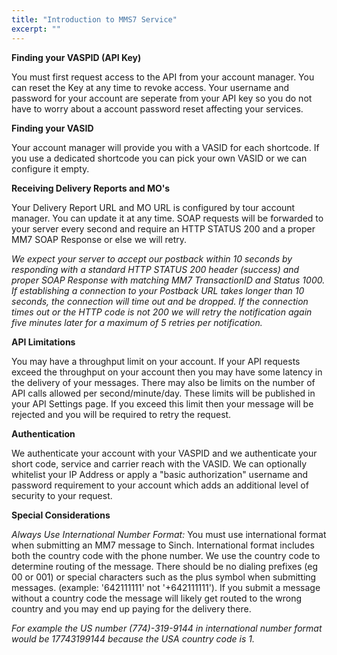 ```yaml
---
title: "Introduction to MMS7 Service"
excerpt: ""
---
```

**Finding your VASPID (API Key)**

You must first request access to the API from your account manager. You can reset the Key at any time to revoke access. Your username and password for your account are seperate from your API key so you do not have to worry about a account password reset affecting your services.

**Finding your VASID**

Your account manager will provide you with a VASID for each shortcode. If you use a dedicated shortcode you can pick your own VASID or we can configure it empty.

**Receiving Delivery Reports and MO's**

Your Delivery Report URL and MO URL is configured by tour account manager. You can update it at any time. SOAP requests will be forwarded to your server every second and require an HTTP STATUS 200 and a proper MM7 SOAP Response or else we will retry.

*We expect your server to accept our postback within 10 seconds by responding with a standard HTTP STATUS 200 header (success) and proper SOAP Response with matching MM7 TransactionID and Status 1000. If establishing a connection to your Postback URL takes longer than 10 seconds, the connection will time out and be dropped. If the connection times out or the HTTP code is not 200 we will retry the notification again five minutes later for a maximum of 5 retries per notification.*

**API Limitations**

You may have a throughput limit on your account. If your API requests exceed the throughput on your account then you may have some latency in the delivery of your messages. There may also be limits on the number of API calls allowed per second/minute/day. These limits will be published in your API Settings page. If you exceed this limit then your message will be rejected and you will be required to retry the request.

**Authentication**

We authenticate your account with your VASPID and we authenticate your short code, service and carrier reach with the VASID. We can optionally whitelist your IP Address or apply a "basic authorization" username and password requirement to your account which adds an additional level of security to your request.

**Special Considerations**

*Always Use International Number Format:*
You must use international format when submitting an MM7 message to Sinch. International format includes both the country code with the phone number. We use the country code to determine routing of the message. There should be no dialing prefixes (eg 00 or 001) or special characters such as the plus symbol when submitting messages. (example: '642111111' not '+642111111'). If you submit a message without a country code the message will likely get routed to the wrong country and you may end up paying for the delivery there.

*For example the US number (774)-319-9144 in international number format would be 17743199144 because the USA country code is 1.*


